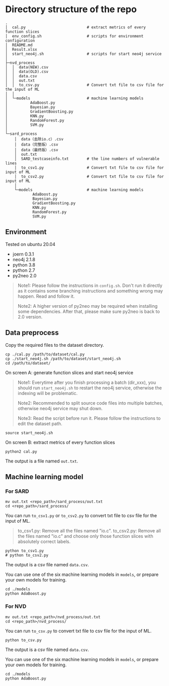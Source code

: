 # Directory structure of the repo

```
.
│  cal.py							# extract metrics of every function slices
│  env_config.sh					# scripts for environment configuration
│  README.md
│  Result.xlsx
│  start_neo4j.sh					# scripts for start neo4j service
│
├─nvd_process
│  │  data(NEW).csv
│  │  data(OLD).csv
│  │  data.csv
│  │  out.txt
│  │  to_csv.py						# Convert txt file to csv file for the input of ML
│  │
│  └─models							# machine learning models
│          AdaBoost.py
│          Bayesian.py
│          GradientBoosting.py
│          KNN.py
│          RandomForest.py
│          SVM.py
│
└─sard_process
    │  data（去除io.c）.csv
    │  data（完整版）.csv
    │  data（最终版）.csv
    │  out.txt
    │  SARD_testcaseinfo.txt		# the line numbers of vulnerable lines
    │  to_csv1.py					# Convert txt file to csv file for input of ML
    │  to_csv2.py					# Convert txt file to csv file for input of ML
    │
    └─models						# machine learning models
            AdaBoost.py
            Bayesian.py
            GradientBoosting.py
            KNN.py
            RandomForest.py
            SVM.py
```

## Environment

Tested on ubuntu 20.04

* joern 0.3.1
* neo4j 2.1.8
* python 3.8
* python 2.7
* py2neo 2.0

> Note1: Please follow the instructions in `config.sh`. Don't run it directly as it contains some branching instructions and something wrong may happen. Read and follow it.
>
> Note2: A higher version of py2neo may be required when installing some dependencies. After that, please make sure py2neo is back to 2.0 version.

## Data preprocess

Copy the required files to the dataset directory. 

```shell
cp ./cal.py /path/to/dataset/cal.py
cp ./start_neo4j.sh /path/to/dataset/start_neo4j.sh
cd /path/to/dataset/
```

On screen A: generate function slices and start neo4j service

> Note1: Everytime after you finish processing a batch (dir_xxx), you should run `start_neo4j.sh` to restart the neo4j service, otherwise the indexing will be problematic.
>
> Note2: Recommended to split source code files into multiple batches, otherwise neo4j service may shut down.
>
> Note3: Read the script before run it. Please follow the instructions to edit the dataset path.

```shell
source start_neo4j.sh
```

On screen B: extract metrics of every function slices

```shell
python2 cal.py
```

The output is a file named `out.txt`.

## Machine learning model

### For SARD

```shell
mv out.txt <repo_path>/sard_process/out.txt
cd <repo_path>/sard_process/
```

You can run `to_csv1.py` or `to_csv2.py` to convert txt file to csv file for the input of ML.

> to_csv1.py: Remove all the files named "io.c".
> to_csv2.py: Remove all the files named "io.c" and choose only those function slices with absolutely correct labels.

```shell
python to_csv1.py
# python to_csv2.py
```

The output is a csv file named `data.csv`.

You can use one of the six machine learning models in `models`, or prepare your own models for training.

```
cd ./models
python AdaBoost.py
```

### For NVD

```shell
mv out.txt <repo_path>/nvd_process/out.txt
cd <repo_path>/nvd_process/
```

You can run `to_csv.py` to convert txt file to csv file for the input of ML.

```shell
python to_csv.py
```

The output is a csv file named `data.csv`.

You can use one of the six machine learning models in `models`, or prepare your own models for training.

```
cd ./models
python AdaBoost.py
```







